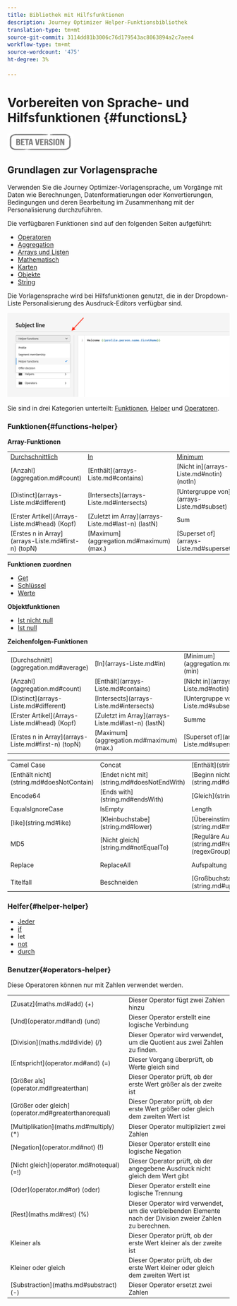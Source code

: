 ```yaml
---
title: Bibliothek mit Hilfsfunktionen
description: Journey Optimizer Helper-Funktionsbibliothek
translation-type: tm+mt
source-git-commit: 3114dd81b3006c76d179543ac8063894a2c7aee4
workflow-type: tm+mt
source-wordcount: '475'
ht-degree: 3%

---
```



# Vorbereiten von Sprache- und Hilfsfunktionen {#functionsL}

![](../../assets/do-not-localize/badge.png)


## Grundlagen zur Vorlagensprache

Verwenden Sie die Journey Optimizer-Vorlagensprache, um Vorgänge mit Daten wie Berechnungen, Datenformatierungen oder Konvertierungen, Bedingungen und deren Bearbeitung im Zusammenhang mit der Personalisierung durchzuführen.

Die verfügbaren Funktionen sind auf den folgenden Seiten aufgeführt:

* [Operatoren](operators.md)
* [Aggregation](aggregation.md)
* [Arrays und Listen](arrays-list.md)
* [Mathematisch](maths.md)
* [Karten](maps.md)
* [Objekte](objects.md)
* [String ](string.md)

Die Vorlagensprache wird bei Hilfsfunktionen genutzt, die in der Dropdown-Liste Personalisierung des Ausdruck-Editors verfügbar sind.

![](../assets/access-helper-functions.png)

Sie sind in drei Kategorien unterteilt: [Funktionen](#functions-helper), [Helper](#helper-helper) und [Operatoren](#operators-helper).

### Funktionen{#functions-helper}

**Array-Funktionen**

<table>
    <tr><td><a href="aggregation.md#average">Durchschnittlich</a></td><td><a href="arrays-list.md#in">In</a></td><td><a href="aggregation.md#minimum">Minimum</a></td></tr>
    <tr><td>[Anzahl](aggregation.md#count)</td><td>[Enthält](arrays-Liste.md#contains)</td><td>[Nicht in](arrays-Liste.md#notin) (notIn)</td></tr>
    <tr><td>[Distinct](arrays-Liste.md#different)</td><td>[Intersects](arrays-Liste.md#intersects)</td><td>[Untergruppe von](arrays-Liste.md#subset)</td></tr>
    <tr><td>[Erster Artikel](Arrays-Liste.md#head) (Kopf)</td><td>[Zuletzt im Array](arrays-Liste.md#last-n) (lastN)</td><td>Sum</td></tr>
    <tr><td>[Erstes n in Array](arrays-Liste.md#first-n) (topN)</td><td>[Maximum](aggregation.md#maximum) (max.)</td><td>[Superset of](arrays-Liste.md#superset)</td></tr>
</table>


**Funktionen zuordnen**

* [Get](maps.md#get)
* [Schlüssel](maps.md#keys)
* [Werte](maps.md#values)

**Objektfunktionen**

* [Ist nicht null](objects.md#isNotNull)
* [Ist null](objects.md#isNull)

**Zeichenfolgen-Funktionen**

<table>
    <tr>
        <td>[Durchschnitt](aggregation.md#average)</td>
        <td>[In](arrays-Liste.md#in)</td>
        <td>[Minimum](aggregation.md#minimum) (min)</td>
    </tr>
    <tr>
        <td>[Anzahl](aggregation.md#count)</td>
        <td>[Enthält](arrays-Liste.md#contains)</td>
        <td>[Nicht in](arrays-Liste.md#notin) (notIn)</td>
    </tr>
    <tr>
        <td>[Distinct](arrays-Liste.md#different)</td>
        <td>[Intersects](arrays-Liste.md#intersects)</td>
        <td>[Untergruppe von](arrays-Liste.md#subset)</td>
    </tr>
    <tr>
        <td>[Erster Artikel](Arrays-Liste.md#head) (Kopf)</td>
        <td>[Zuletzt im Array](arrays-Liste.md#last-n) (lastN)</td>
        <td>Summe</td>
    </tr>
    <tr>
        <td>[Erstes n in Array](arrays-Liste.md#first-n) (topN)</td>
        <td>[Maximum](aggregation.md#maximum) (max.)</td>
        <td>[Superset of](arrays-Liste.md#superset)</td>
    </tr>
</table>


<table>
    <tr>
        <td>Camel Case</td>
        <td>Concat</td>
        <td>[Enthält](string.md#contains)</td>
    </tr>
    <tr>
        <td>[Enthält nicht](string.md#doesNotContain)</td>
        <td>[Endet nicht mit](string.md#doesNotEndWith)</td>
        <td>[Beginn nicht mit](string.md#doesNotStartWith)</td>
    </tr>
    <tr>
        <td>Encode64</td>
        <td>[Ends with](string.md#endsWith)</td>
        <td>[Gleich](string.md#equals)</td>
    </tr>
    <tr>
        <td>EqualsIgnoreCase</td>
        <td>IsEmpty</td>
        <td>Length</td>
    </tr>
    <tr>
        <td>[like](string.md#like)</td>
        <td>[Kleinbuchstabe](string.md#lower)</td>
        <td>[Übereinstimmungen](string.md#match)</td>
    </tr>
    <tr>
        <td> MD5</td>
        <td>[Nicht gleich](string.md#notEqualTo)</td>
        <td>[Reguläre Ausdruck-Gruppe](string.md#regexGroup) (regexGroup)</td>
    </tr>
    <tr>
        <td>Replace</td><td>ReplaceAll</td>
        <td>Aufspaltung</td>
        <td>[Beginn mit](string.md#startsWith)</td>
    </tr>
    <tr>
        <td>Titelfall</td>
        <td>Beschneiden</td>
        <td>[Großbuchstabe](string.md#upper)</td>
    </tr>
</table>

### Helfer{#helper-helper}

* [Jeder](../personalization-syntax.md#each)
* [if](../personalization-syntax.md#if)
* let
* [not](../personalization-syntax.md#unless)
* [durch](../personalization-syntax.md#with)

### Benutzer{#operators-helper}

Diese Operatoren können nur mit Zahlen verwendet werden.

<table>
    <tr>
        <td>[Zusatz](maths.md#add) (+)</td>
        <td>Dieser Operator fügt zwei Zahlen hinzu</td>
    </tr>
    <tr>
        <td>[Und](operator.md#and) (und)</td>
        <td>Dieser Operator erstellt eine logische Verbindung</td>
    </tr>
    <tr>
        <td>[Division](maths.md#divide) (/)</td>
        <td>Dieser Operator wird verwendet, um die Quotient aus zwei Zahlen zu finden.</td>
    </tr>
    <tr>
        <td>[Entspricht](operator.md#and) (=)</td>
        <td>Dieser Vorgang überprüft, ob Werte gleich sind</td>
    </tr>
    <tr>
        <td>[Größer als](operator.md#greaterthan)</td>
        <td>Dieser Operator prüft, ob der erste Wert größer als der zweite ist</td>
    </tr>
    <tr>
        <td>[Größer oder gleich](operator.md#greaterthanorequal)</td>
        <td>Dieser Operator prüft, ob der erste Wert größer oder gleich dem zweiten Wert ist</td>
    </tr>
    <tr>
        <td>[Multiplikation](maths.md#multiply) (*) </td>
        <td>Dieser Operator multipliziert zwei Zahlen</td>
    </tr>
    <tr>
        <td>[Negation](operator.md#not) (!) </td>
        <td>Dieser Operator erstellt eine logische Negation</td>
    </tr>
    <tr>
        <td>[Nicht gleich](operator.md#notequal) (=!) </td>
        <td>Dieser Operator prüft, ob der angegebene Ausdruck nicht gleich dem Wert gibt</td>
    </tr>
    <tr>
        <td>[Oder](operator.md#or) (oder) </td>
        <td>Dieser Operator erstellt eine logische Trennung</td>
    </tr>
    <tr>
        <td>[Rest](maths.md#rest) (%) </td>
        <td>Dieser Operator wird verwendet, um die verbleibenden Elemente nach der Division zweier Zahlen zu berechnen.</td>
    </tr>
    <tr>
        <td>Kleiner als</td>
        <td>Dieser Operator prüft, ob der erste Wert kleiner als der zweite ist</td>
    </tr>
    <tr>
        <td>Kleiner oder gleich</td>
        <td>Dieser Operator prüft, ob der erste Wert kleiner oder gleich dem zweiten Wert ist</td>
    </tr>
    <tr>
        <td>[Substraction](maths.md#substract) (-) </td>
        <td>Dieser Operator ersetzt zwei Zahlen</td>
    </tr>
</table>
